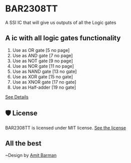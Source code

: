 # BAR2308TT
A SSI IC that will give us outputs of all the Logic gates

## A ic with all logic gates functionality

1. Use as OR gate [5 no page]
2. Use as AND gate [7 no page]
3. Use as NOT gate [9 no page]
4. Use as NOR gate [11 no page]
5. Use as NAND gate [13 no gate]
6. Use as XOR gate [15 no gate]
7. Use as XNOR gate [17 no gate]
8. Use as Half-adder [19 no gate]

[See Details](./box/Bar2308tt_presentation.pdf)


## 🛡️ License

BAR2308TT is licensed under MIT license. 
[See the license](./LICENSE.md)

## All the best

~Design by [Amit Barman](https://abhisandhi.netlify.app/)
